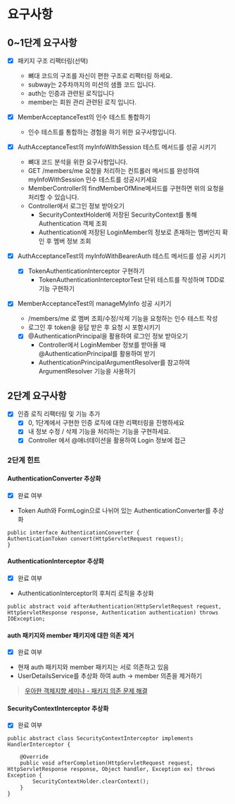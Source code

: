 # 요구사항

## 0~1단계 요구사항
* [X] 패키지 구조 리팩터링(선택)
  * 뼈대 코드의 구조를 자신이 편한 구조로 리팩터링 하세요.
  * subway는 2주차까지의 미션의 샘플 코드 입니다.
  * auth는 인증과 관련된 로직입니다
  * member는 회원 관리 관련된 로직 입니다.
* [X] MemberAcceptanceTest의 인수 테스트 통합하기
  * 인수 테스트를 통합하는 경험을 하기 위한 요구사항입니다.
* [X] AuthAcceptanceTest의 myInfoWithSession 테스트 메서드를 성공 시키기
  * 뼈대 코드 분석을 위한 요구사항입니다.
  * GET /members/me 요청을 처리하는 컨트롤러 메서드를 완성하여 myInfoWithSession 인수 테스트를 성공시키세요
  * MemberController의 findMemberOfMine메서드를 구현하면 위의 요청을 처리할 수 있습니다.
  * Controller에서 로그인 정보 받아오기
    * SecurityContextHolder에 저장된 SecurityContext를 통해 Authentication 객체 조회
    * Authentication에 저장된 LoginMember의 정보로 존재하는 멤버인지 확인 후 멤버 정보 조회

* [X] AuthAcceptanceTest의 myInfoWithBearerAuth 테스트 메서드를 성공 시키기
  * [X] TokenAuthenticationInterceptor 구현하기
    * TokenAuthenticationInterceptorTest 단위 테스트를 작성하며 TDD로 기능 구현하기
* [X] MemberAcceptanceTest의 manageMyInfo 성공 시키기
  * /members/me 로 멤버 조회/수정/삭제 기능을 요청하는 인수 테스트 작성
  * 로그인 후 token을 응답 받은 후 요청 시 포함시키기
  * [X] @AuthenticationPrincipal을 활용하여 로그인 정보 받아오기
    * Controller에서 LoginMember 정보를 받아올 때 @AuthenticationPrincipal를 활용하여 받기
    * AuthenticationPrincipalArgumentResolver를 참고하여 ArgumentResolver 기능을 사용하기

## 2단계 요구사항
* [X] 인증 로직 리팩터링 및 기능 추가
  * [X] 0, 1단계에서 구현한 인증 로직에 대한 리팩터링을 진행하세요
  * [X] 내 정보 수정 / 삭제 기능을 처리하는 기능을 구현하세요.
  * [X] Controller 에서 @애너테이션을 활용하여 Login 정보에 접근

### 2단계 힌트
#### AuthenticationConverter 추상화
* [X] 완료 여부
* Token Auth와 FormLogin으로 나뉘어 있는 AuthenticationConverter를 추상화
```
public interface AuthenticationConverter {
AuthenticationToken convert(HttpServletRequest request);
}
```
#### AuthenticationInterceptor 추상화
* [X] 완료 여부
* AuthenticationInterceptor의 후처리 로직을 추상화
```
public abstract void afterAuthentication(HttpServletRequest request, HttpServletResponse response, Authentication authentication) throws IOException;
```
#### auth 패키지와 member 패키지에 대한 의존 제거
* [X] 완료 여부
* 현재 auth 패키지와 member 패키지는 서로 의존하고 있음
* UserDetailsService를 추상화 하여 auth -> member 의존을 제거하기
> [우아한 객체지향 세미나 - 패키지 의존 문제 해결](https://youtu.be/dJ5C4qRqAgA?t=2941)

#### SecurityContextInterceptor 추상화
* [X] 완료 여부
```
public abstract class SecurityContextInterceptor implements HandlerInterceptor {

    @Override
    public void afterCompletion(HttpServletRequest request, HttpServletResponse response, Object handler, Exception ex) throws Exception {
        SecurityContextHolder.clearContext();
    }
}
```